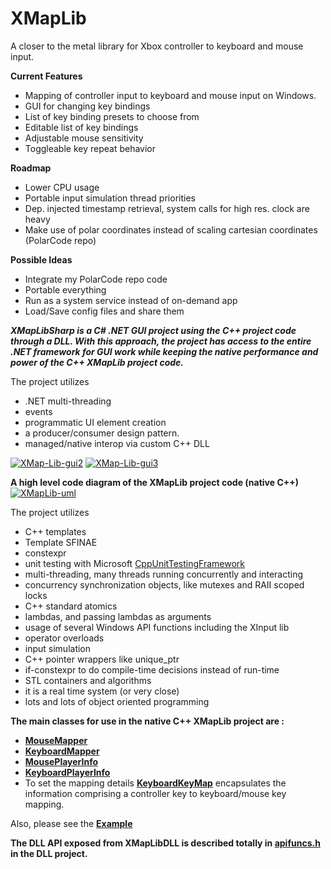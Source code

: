 # XMapLib
A closer to the metal library for Xbox controller to keyboard and mouse input.
<b><p>Current Features</b>
<ul>
  <li>Mapping of controller input to keyboard and mouse input on Windows.</li>
  <li>GUI for changing key bindings</li>
  <li>List of key binding presets to choose from</li>
  <li>Editable list of key bindings</li>
  <li>Adjustable mouse sensitivity</li>
  <li>Toggleable key repeat behavior</li>
 </ul>
 <b><p>Roadmap</b>
 <ul>
  <li>Lower CPU usage</li>
  <li>Portable input simulation thread priorities</li>
  <li>Dep. injected timestamp retrieval, system calls for high res. clock are heavy</li>
  <li>Make use of polar coordinates instead of scaling cartesian coordinates (PolarCode repo)</li>
 </ul>
 <b><p>Possible Ideas</b>
 <ul>
  <li>Integrate my PolarCode repo code</li>
  <li>Portable everything</li>
  <li>Run as a system service instead of on-demand app</li>
  <li>Load/Save config files and share them</li>
 </ul>
 
<p><b><i>XMapLibSharp is a C# .NET GUI project using the C++ project code through a DLL. With this approach,
the project has access to the entire .NET framework for GUI work while keeping the native performance and power of the C++ XMapLib project code.</i></b>
  <p>The project utilizes 
<ul>
  <li>.NET multi-threading</li> 
  <li>events</li> 
  <li>programmatic UI element creation</li> 
  <li>a producer/consumer design pattern.</li>
  <li>managed/native interop via custom C++ DLL</li>
</ul>

<a href="https://ibb.co/pymkwT7"><img src="https://i.ibb.co/M6XJSHv/XMap-Lib-gui2.png" alt="XMap-Lib-gui2" border="0"></a>
<a href="https://ibb.co/tsvcZ2S"><img src="https://i.ibb.co/FwyJsY9/XMap-Lib-gui3.png" alt="XMap-Lib-gui3" border="0"></a>
  
  <b><p>A high level code diagram of the XMapLib project code (native C++)</b>
  <a href="https://ibb.co/kBvqrRX"><img src="https://i.ibb.co/g9htX5J/XMap-Lib-uml3.png" alt="XMapLib-uml" border="0"></a>
  <p>The project utilizes
  <ul>
    <li>C++ templates</li>
    <li>Template SFINAE</li>
    <li>constexpr</li>
    <li>unit testing with Microsoft <a href="https://docs.microsoft.com/en-us/visualstudio/test/how-to-use-microsoft-test-framework-for-cpp?view=vs-2022">CppUnitTestingFramework</a></li>
    <li>multi-threading, many threads running concurrently and interacting</li> 
    <li>concurrency synchronization objects, like mutexes and RAII scoped locks</li>
    <li>C++ standard atomics</li>
    <li>lambdas, and passing lambdas as arguments</li>
    <li>usage of several Windows API functions including the XInput lib</li>
    <li>operator overloads</li>
    <li>input simulation</li>
    <li>C++ pointer wrappers like unique_ptr</li>
    <li>if-constexpr to do compile-time decisions instead of run-time</li>
    <li>STL containers and algorithms</li>
    <li>it is a real time system (or very close)</li>
    <li>lots and lots of object oriented programming</li>
    </ul>
    

  <b>The main classes for use in the native C++ XMapLib project are :</b>
 <ul>
<li><b><a href="https://github.com/calebtt/XMapLib/blob/master/XMapLib/MouseMapper.h">MouseMapper</a></b></li>
<li><b><a href="https://github.com/calebtt/XMapLib/blob/master/XMapLib/KeyboardMapper.h">KeyboardMapper</a></b></li>
<li><b><a href="https://github.com/calebtt/XMapLib/blob/master/XMapLib/MousePlayerInfo.h">MousePlayerInfo</a></b></li>
<li><b><a href="https://github.com/calebtt/XMapLib/blob/master/XMapLib/KeyboardPlayerInfo.h">KeyboardPlayerInfo</a></b></li>
<li>To set the mapping details <b><a href="https://github.com/calebtt/XMapLib/blob/master/XMapLib/KeyboardKeyMap.h">KeyboardKeyMap</a></b> encapsulates the information comprising a controller key to keyboard/mouse key mapping.</li>
  </ul>
<p>Also, please see the <b><a href="https://github.com/calebtt/XMapLib/blob/master/XMapLib/XMapLib.cpp">Example</a></b></p>

<b><p>The DLL API exposed from XMapLibDLL is described totally in <a href="https://github.com/calebtt/XMapLib/blob/master/XMapLibDLL/apifuncs.h">apifuncs.h</a> in the DLL project.</b>
